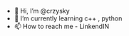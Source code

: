- 👋 Hi, I’m @crzysky
- 🌱 I’m currently learning c++ ,  python
- 📫 How to reach me - LinkendIN

<!---
crzysky/crzysky is a ✨ special ✨ repository because its `README.md` (this file) appears on your GitHub profile.
You can click the Preview link to take a look at your changes.
--->
